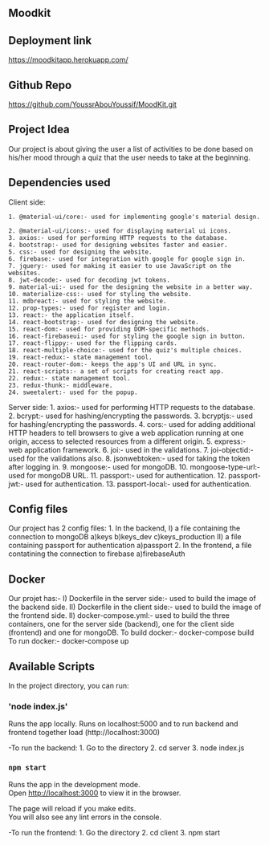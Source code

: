## Moodkit

## Deployment link
https://moodkitapp.herokuapp.com/

## Github Repo
https://github.com/YoussrAbouYoussif/MoodKit.git

## Project Idea
Our project is about giving the user a list of activities to be done based on his/her mood through a quiz 
that the user needs to take at the beginning.

## Dependencies used
Client side:

    1. @material-ui/core:- used for implementing google's material design.
    
    2. @material-ui/icons:- used for displaying material ui icons.
    3. axios:- used for performing HTTP requests to the database.
    4. bootstrap:- used for designing websites faster and easier.
    5. css:- used for designing the website.
    6. firebase:- used for integration with google for google sign in.
    7. jquery:- used for making it easier to use JavaScript on the websites.
    8. jwt-decode:- used for decoding jwt tokens.
    9. material-ui:- used for the designing the website in a better way.
    10. materialize-css:- used for styling the website.
    11. mdbreact:- used for styling the website.
    12. prop-types:- used for register and login.
    13. react:- the application itself.
    14. react-bootstrap:- used for designing the website.
    15. react-dom:- used for providing DOM-specific methods.
    16. react-firebaseui:- used for styling the google sign in button.
    17. react-flippy:- used for the flipping cards.
    18. react-multiple-choice:- used for the quiz's multiple choices.
    19. react-redux:- state management tool.
    20. react-router-dom:- keeps the app's UI and URL in sync.
    21. react-scripts:- a set of scripts for creating react app.
    22. redux:- state management tool.
    23. redux-thunk:- middleware.
    24. sweetalert:- used for the popup.

Server side:
    1. axios:- used for performing HTTP requests to the database.
    2. bcrypt:- used for hashing/encrypting the passwords.
    3. bcryptjs:-  used for hashing/encrypting the passwords.
    4. cors:- used for adding additional HTTP headers to tell browsers to give a web application running at one origin, access           to selected resources from a different origin.
    5. express:- web application framework.
    6. joi:- used in the validations.
    7. joi-objectid:- used for the validations also.
    8. jsonwebtoken:- used for taking the token after logging in.
    9. mongoose:- used for mongoDB.
    10. mongoose-type-url:- used for mongoDB URL.
    11. passport:- used for authentication.
    12. passport-jwt:- used for authentication.
    13. passport-local:- used for authentication.

## Config files
Our project has 2 config files:
    1. In the backend, 
        I) a file containing the connection to mongoDB
            a)keys
            b)keys_dev
            c)keys_production
        II) a file containing passport for authentication
            a)passport
    2. In the frontend, a file contatining the connection to firebase
        a)firebaseAuth

## Docker
Our projet has:-
    I) Dockerfile in the server side:-
        used to build the image of the backend side.
    II) Dockerfile in the client side:-
        used to build the image of the frontend side.
    II) docker-compose.yml:- 
        used to build the three containers, one for the server side (backend), one for the client side
        (frontend) and one for mongoDB.
To build docker:-
    docker-compose build
To run docker:-
    docker-compose up

## Available Scripts
In the project directory, you can run:

### 'node index.js'

Runs the app locally.
Runs on localhost:5000 and to run backend and frontend together load (http://localhost:3000)

-To run the backend: 
    1. Go to the directory
    2. cd server
    3. node index.js

### `npm start`

Runs the app in the development mode.<br />
Open [http://localhost:3000](http://localhost:3000) to view it in the browser.

The page will reload if you make edits.<br />
You will also see any lint errors in the console.

-To run the frontend:
    1. Go the directory
    2. cd client
    3. npm start

